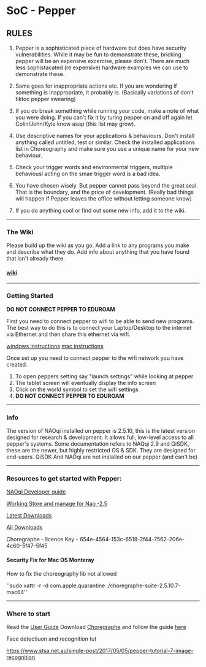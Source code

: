 # SoC - Pepper

## RULES
1. Pepper is a sophisticated piece of hardware but does have security vulnerabilities. While it may be fun to demonstrate these, bricking pepper will be an expensive excercise, please don't. There are much less sophistacated (re expensive) hardware examples we can use to demonstrate these. 

2. Same goes for inappropriate actions etc. If you are wondering if something is inappropriate, it probably is. (Basically variations of don't tiktoc pepper swearing)

3. If you do break something while running your code, make a note of what you were doing. If you can't fix it by turing pepper on and off again let Colin/John/Kyle know asap (this list may grow). 

4. Use descriptive names for your applications & behaviours. Don't install anything called untitled, test or similar. Check the installed applications list in Choreography and make sure you use a unique name for your new behaviour. 

5. Check your trigger words and environmental triggers, multiple behaviousl acting on the smae trigger word is a bad idea. 

6. You have chosen wisely. But pepper cannot pass beyond the great seal. That is the boundary, and the price of development. (Really bad things will happen if Pepper leaves the office without letting someone know)

7. If you do anything cool or find out some new info, add it to the wiki.

---

### The Wiki
Please build up the wiki as you go. Add a link to any programs you make and describe what they do. 
Add info about anything that you have found that isn't already there. 
#### [wiki](https://github.com/wildfireone/pepper/wiki)

---

### Getting Started
**DO NOT CONNECT PEPPER TO EDUROAM**

First you need to connect pepper to wifi to be able to send new programs. 
The best way to do this is to connect your Laptop/Desktop to the internet via Ethernet and then share this ethernet via wifi. 

[windows instructions](https://support.microsoft.com/en-us/windows/use-your-windows-pc-as-a-mobile-hotspot-c89b0fad-72d5-41e8-f7ea-406ad9036b85)
[mac instructions](https://support.apple.com/en-gb/guide/mac-help/mchlp1540/mac)

Once set up you need to connect pepper to the wifi network you have created.
1. To open peppers setting say "launch settings" while looking at pepper
2. The tablet screen will eventually display the info screen
3. Click on the world symbol to set the wifi settings
4. **DO NOT CONNECT PEPPER TO EDUROAM**

---
### Info
The version of NAOqi installed on pepper is 2.5.10, this is the latest version designed for research & development. It allows full, low-level access to all pepper's systems. 
Some documentation refers to NAQqi 2.9 and QiSDK, these are the newer, but highly restricted OS & SDK. They are designed for end-users. QiSDK And NAOqi are not installed on our pepper (and can't be)

---
### Resources to get started with Pepper:

[NAOqi Developer guide](http://doc.aldebaran.com/2-5/index_dev_guide.html)

[Working Store and manage for Nao -2.5](https://cloud.aldebaran-robotics.com/application/dialog_meta/)

[Latest Downloads](https://www.softbankrobotics.com/emea/en/support/pepper-naoqi-2-9/downloads-softwares)

[All Downloads](https://www.softbankrobotics.com/emea/en/support/pepper-naoqi-2-9/downloads-softwares/former-versions?os=47&category=108 )

Choregraphe - licence Key - 654e-4564-153c-6518-2f44-7562-206e-4c60-5f47-5f45

#### Security Fix for Mac OS Monteray

How to fix the choreography lib not allowed

''sudo xattr -r -d com.apple.quarantine ./choregraphe-suite-2.5.10.7-mac64''

---
### Where to start

Read the [User Guide](https://github.com/wildfireone/pepper/blob/master/PEPPER_UserGuide_EN_2019%2007%2005_1.pdf)
Download [Choregraphe](https://www.softbankrobotics.com/emea/en/support/pepper-naoqi-2-9/downloads-softwares) and follow the guide [here](https://developer.softbankrobotics.com/pepper-naoqi-25/naoqi-developer-guide/choregraphe-suite)
 

 

 



 

 

Face detectiuon and recognition tut  

https://www.stsa.net.au/single-post/2017/05/05/pepper-tutorial-7-image-recognition 



